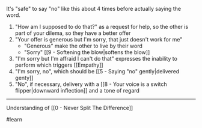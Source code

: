 It's "safe" to say "no" like this about 4 times before actually saying the word.

1. "How am I supposed to do that?" as a request for help, so the other is part of your dilema, so they have a better offer
2. "Your offer is generous but I'm sorry, that just doesn't work for me"
	- "Generous" make the other to live by their word
	- "Sorry" [[9 - Softening the blow|softens the blow]]
3. "I'm sorry but I'm affraid I can't do that" expresses the inability to perform which triggers [[Empathy]]
4. "I'm sorry, no", which should be [[5 - Saying "no" gently|delivered genty]]
5. "No", if necessary, delivery with a [[8 - Your voice is a switch flipper|downward inflection]] and a tone of regard

---

Understanding of [[0 - Never Split The Difference]]

#learn